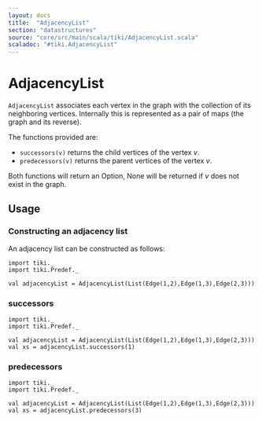 ```yaml
---
layout: docs 
title:  "AdjacencyList"
section: "datastructures"
source: "core/src/main/scala/tiki/AdjacencyList.scala"
scaladoc: "#tiki.AdjacencyList"
---
```

# AdjacencyList

`AdjacencyList` associates each vertex in the graph with the collection of its neighboring vertices.
Internally this is represented as a pair of maps (the graph and its reverse).

The functions provided are:

- `successors(v)` returns the child vertices of the vertex _v_.
- `predecessors(v)` returns the parent vertices of the vertex _v_.

Both functions will return an Option, None will be returned if _v_ does not exist in the graph.
 
## Usage

### Constructing an adjacency list

An adjacency list can be constructed as follows:

```tut
import tiki._
import tiki.Predef._

val adjacencyList = AdjacencyList(List(Edge(1,2),Edge(1,3),Edge(2,3)))
```
 
### successors
 
```tut
import tiki._
import tiki.Predef._

val adjacencyList = AdjacencyList(List(Edge(1,2),Edge(1,3),Edge(2,3)))
val xs = adjacencyList.successors(1)
```
 
### predecessors
  
```tut
import tiki._
import tiki.Predef._

val adjacencyList = AdjacencyList(List(Edge(1,2),Edge(1,3),Edge(2,3)))
val xs = adjacencyList.predecessors(3)
```
  
